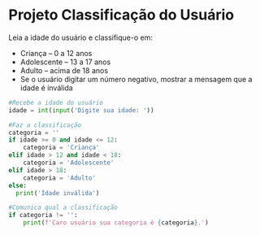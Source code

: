 # Projeto Classificação do Usuário

Leia a idade do usuário e classifique-o em:
- Criança – 0 a 12 anos
- Adolescente – 13 a 17 anos
- Adulto – acima de 18 anos
- Se o usuário digitar um número negativo, mostrar a mensagem que a idade é inválida

```py
#Recebe a idade do usuário
idade = int(input('Digite sua idade: '))

#Faz a classificação
categoria = ''
if idade >= 0 and idade <= 12:
    categoria = 'Criança'
elif idade > 12 and idade < 18:
    categoria = 'Adolescente'
elif idade > 18:
    categoria = 'Adulto'
else:
  print('Idade inválida')

#Comunica qual a classificação
if categoria != '':
    print(f'Caro usuário sua categoria é {categoria}.')
```